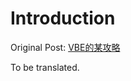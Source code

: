 # Introduction

Original Post: [VBE的某攻略](https://www.bilibili.com/read/cv6933347/)

To be translated.